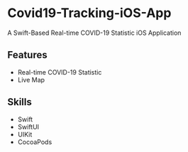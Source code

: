 # Covid19-Tracking-iOS-App
A Swift-Based Real-time COVID-19 Statistic iOS Application

## Features
* Real-time COVID-19 Statistic
* Live Map

## Skills
* Swift
* SwiftUI
* UIKit
* CocoaPods

